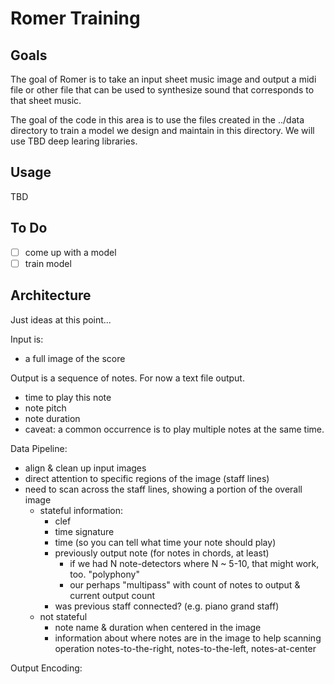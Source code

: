 # Romer Training

## Goals

The goal of Romer is to take an input sheet music image and output a midi file or other file that can be used to synthesize sound that corresponds to that sheet music.

The goal of the code in this area is to use the files created in the ../data directory to train a model we design and maintain in this directory.  We will use TBD deep learing libraries.

## Usage

TBD

## To Do

- [ ] come up with a model
- [ ] train model

## Architecture

Just ideas at this point...

Input is:
- a full image of the score

Output is a sequence of notes.  For now a text file output.
- time to play this note
- note pitch
- note duration
- caveat: a common occurrence is to play multiple notes at the same time.

Data Pipeline:
- align & clean up input images
- direct attention to specific regions of the image (staff lines)
- need to scan across the staff lines, showing a portion of the overall image
  - stateful information:
    - clef
    - time signature
    - time (so you can tell what time your note should play)
    - previously output note (for notes in chords, at least)
      - if we had N note-detectors where N ~ 5-10, that might work, too. "polyphony"
      - our perhaps "multipass" with count of notes to output & current output count
    - was previous staff connected? (e.g. piano grand staff)
  - not stateful
    - note name & duration when centered in the image
    - information about where notes are in the image to help scanning operation
      notes-to-the-right, notes-to-the-left, notes-at-center

Output Encoding:
